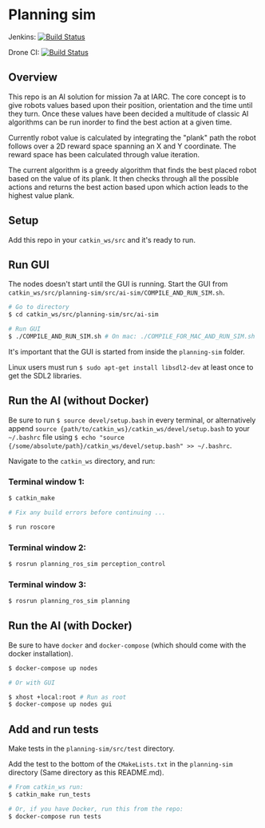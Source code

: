 # Planning sim

Jenkins: [![Build Status](http://build.ascendntnu.no/buildStatus/icon?job=planning-sim)](http://build.ascendntnu.no/job/planning-sim)

Drone CI: 
[![Build Status](https://drone.ascendntnu.no/api/badges/AscendNTNU/planning-sim/status.svg)](https://drone.ascendntnu.no/AscendNTNU/planning-sim)

## Overview

This repo is an AI solution for mission 7a at IARC. The core concept is to give robots values based upon their position, orientation and the time until they turn. Once these values have been decided a multitude of classic AI algorithms can be run inorder to find the best action at a given time.  

Currently robot value is calculated by integrating the "plank" path the robot follows over a 2D reward space spanning an X and Y coordinate. The reward space has been calculated through value iteration.

The current algorithm is a greedy algorithm that finds the best placed robot based on the value of its plank. It then checks through all the possible actions and returns the best action based upon which action leads to the highest value plank.


## Setup

Add this repo in your `catkin_ws/src` and it's ready to run.

## Run GUI

The nodes doesn't start until the GUI is running. Start the GUI from `catkin_ws/src/planning-sim/src/ai-sim/COMPILE_AND_RUN_SIM.sh`.

```bash
# Go to directory
$ cd catkin_ws/src/planning-sim/src/ai-sim

# Run GUI
$ ./COMPILE_AND_RUN_SIM.sh # On mac: ./COMPILE_FOR_MAC_AND_RUN_SIM.sh
```

It's important that the GUI is started from inside the `planning-sim` folder.

Linux users must run `$ sudo apt-get install libsdl2-dev` at least once to get the SDL2 libraries.

## Run the AI (without Docker)

Be sure to run `$ source devel/setup.bash` in every terminal, or alternatively append 
`source {path/to/catkin_ws}/catkin_ws/devel/setup.bash`
to your `~/.bashrc` file using `$ echo "source {/some/absolute/path}/catkin_ws/devel/setup.bash" >> ~/.bashrc`.

Navigate to the `catkin_ws` directory, and run:

### Terminal window 1:

```bash
$ catkin_make

# Fix any build errors before continuing ...

$ run roscore
```

### Terminal window 2:

```bash
$ rosrun planning_ros_sim perception_control
```

### Terminal window 3:

```bash
$ rosrun planning_ros_sim planning
```

## Run the AI (with Docker)

Be sure to have `docker` and `docker-compose` (which should come with the docker installation).

```bash
$ docker-compose up nodes

# Or with GUI

$ xhost +local:root # Run as root
$ docker-compose up nodes gui
```

## Add and run tests

Make tests in the `planning-sim/src/test` directory.

Add the test to the bottom of the `CMakeLists.txt` in the `planning-sim` directory (Same directory as this README.md).

```bash
# From catkin_ws run:
$ catkin_make run_tests

# Or, if you have Docker, run this from the repo:
$ docker-compose run tests
```
